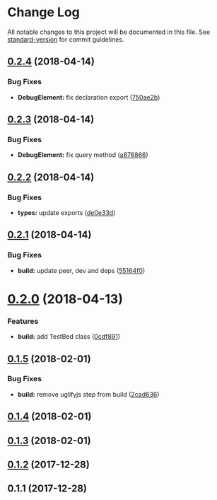 # Change Log

All notable changes to this project will be documented in this file. See [standard-version](https://github.com/conventional-changelog/standard-version) for commit guidelines.

<a name="0.2.4"></a>
## [0.2.4](https://github.com/vsternbach/angularjs-testbed/compare/v0.2.3...v0.2.4) (2018-04-14)


### Bug Fixes

* **DebugElement:** fix declaration export ([750ae2b](https://github.com/vsternbach/angularjs-testbed/commit/750ae2b))



<a name="0.2.3"></a>
## [0.2.3](https://github.com/vsternbach/angularjs-testbed/compare/v0.2.2...v0.2.3) (2018-04-14)


### Bug Fixes

* **DebugElement:** fix query method ([a878866](https://github.com/vsternbach/angularjs-testbed/commit/a878866))



<a name="0.2.2"></a>
## [0.2.2](https://github.com/vsternbach/angularjs-testbed/compare/v0.2.1...v0.2.2) (2018-04-14)


### Bug Fixes

* **types:** update exports ([de0e33d](https://github.com/vsternbach/angularjs-testbed/commit/de0e33d))



<a name="0.2.1"></a>
## [0.2.1](https://github.com/vsternbach/angularjs-testbed/compare/v0.2.0...v0.2.1) (2018-04-14)


### Bug Fixes

* **build:** update peer, dev and deps ([55164f0](https://github.com/vsternbach/angularjs-testbed/commit/55164f0))



<a name="0.2.0"></a>
# [0.2.0](https://github.com/vsternbach/angularjs-testbed/compare/v0.1.5...v0.2.0) (2018-04-13)


### Features

* **build:** add TestBed class ([0cdf891](https://github.com/vsternbach/angularjs-testbed/commit/0cdf891))



<a name="0.1.5"></a>
## [0.1.5](https://github.com/vsternbach/angularjs-testbed/compare/v0.1.4...v0.1.5) (2018-02-01)


### Bug Fixes

* **build:** remove uglifyjs step from build ([2cad636](https://github.com/vsternbach/angularjs-testbed/commit/2cad636))



<a name="0.1.4"></a>
## [0.1.4](https://github.com/vsternbach/angularjs-testbed/compare/v0.1.3...v0.1.4) (2018-02-01)



<a name="0.1.3"></a>
## [0.1.3](https://github.com/vsternbach/angularjs-testbed/compare/v0.1.2...v0.1.3) (2018-02-01)



<a name="0.1.2"></a>
## [0.1.2](https://github.com/vsternbach/angularjs-testbed/compare/v0.1.1...v0.1.2) (2017-12-28)



<a name="0.1.1"></a>
## 0.1.1 (2017-12-28)
